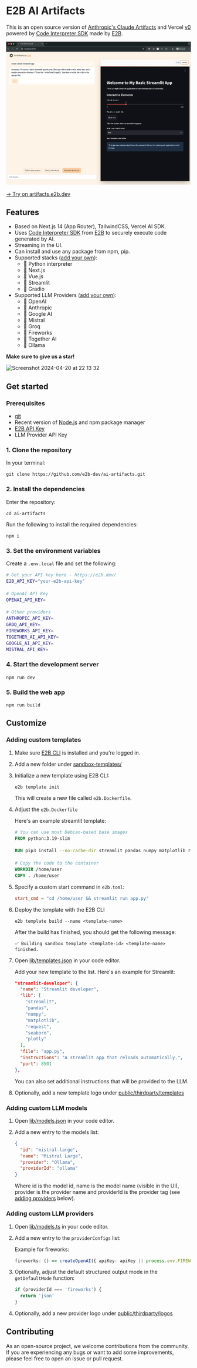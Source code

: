 # E2B AI Artifacts

This is an open source version of [Anthropic's Claude Artifacts](https://www.anthropic.com/news/claude-3-5-sonnet) and Vercel [v0](https://v0.dev) powered by [Code Interpreter SDK](https://github.com/e2b-dev/code-interpreter) made by [E2B](https://e2b.dev).

![Preview](preview.png)

[→ Try on artifacts.e2b.dev](https://artifacts.e2b.dev)

## Features

- Based on Next.js 14 (App Router), TailwindCSS, Vercel AI SDK.
- Uses [Code Interpreter SDK](https://github.com/e2b-dev/code-interpreter) from [E2B](https://e2b.dev) to securely execute code generated by AI.
- Streaming in the UI.
- Can install and use any package from npm, pip.
- Supported stacks ([add your own](#adding-custom-templates)):
  - 🔸 Python interpreter
  - 🔸 Next.js
  - 🔸 Vue.js
  - 🔸 Streamlit
  - 🔸 Gradio
- Supported LLM Providers ([add your own](#adding-custom-llm-models)):
  - 🔸 OpenAI
  - 🔸 Anthropic
  - 🔸 Google AI
  - 🔸 Mistral
  - 🔸 Groq
  - 🔸 Fireworks
  - 🔸 Together AI
  - 🔸 Ollama

**Make sure to give us a star!**

<img width="165" alt="Screenshot 2024-04-20 at 22 13 32" src="https://github.com/mishushakov/llm-scraper/assets/10400064/11e2a79f-a835-48c4-9f85-5c104ca7bb49">

## Get started

### Prerequisites

- [git](https://git-scm.com)
- Recent version of [Node.js](https://nodejs.org) and npm package manager
- [E2B API Key](https://e2b.dev)
- LLM Provider API Key

### 1. Clone the repository

In your terminal:

```
git clone https://github.com/e2b-dev/ai-artifacts.git
```

### 2. Install the dependencies

Enter the repository:

```
cd ai-artifacts
```

Run the following to install the required dependencies:

```
npm i
```

### 3. Set the environment variables

Create a `.env.local` file and set the following:

```sh
# Get your API key here - https://e2b.dev/
E2B_API_KEY="your-e2b-api-key"

# OpenAI API Key
OPENAI_API_KEY=

# Other providers
ANTHROPIC_API_KEY=
GROQ_API_KEY=
FIREWORKS_API_KEY=
TOGETHER_AI_API_KEY=
GOOGLE_AI_API_KEY=
MISTRAL_API_KEY=
```

### 4. Start the development server

```
npm run dev
```

### 5. Build the web app

```
npm run build
```

## Customize

### Adding custom templates

1. Make sure [E2B CLI](https://e2b.dev/docs/cli/installation) is installed and you're logged in.

2. Add a new folder under [sandbox-templates/](sandbox-templates/)

3. Initialize a new template using E2B CLI:

    ```
    e2b template init
    ```

    This will create a new file called `e2b.Dockerfile`.

4. Adjust the `e2b.Dockerfile`

    Here's an example streamlit template:

    ```Dockerfile
    # You can use most Debian-based base images
    FROM python:3.19-slim

    RUN pip3 install --no-cache-dir streamlit pandas numpy matplotlib requests seaborn plotly

    # Copy the code to the container
    WORKDIR /home/user
    COPY . /home/user
    ```

5. Specify a custom start command in `e2b.toml`:

    ```toml
    start_cmd = "cd /home/user && streamlit run app.py"
    ```

6. Deploy the template with the E2B CLI

    ```
    e2b template build --name <template-name>
    ```

    After the build has finished, you should get the following message:

    ```
    ✅ Building sandbox template <template-id> <template-name> finished.
    ```

7. Open [lib/templates.json](lib/templates.json) in your code editor.

    Add your new template to the list. Here's an example for Streamlit:

    ```json
    "streamlit-developer": {
      "name": "Streamlit developer",
      "lib": [
        "streamlit",
        "pandas",
        "numpy",
        "matplotlib",
        "request",
        "seaborn",
        "plotly"
      ],
      "file": "app.py",
      "instructions": "A streamlit app that reloads automatically.",
      "port": 8501
    },
    ```

    You can also set additional instructions that will be provided to the LLM.

4. Optionally, add a new template logo under [public/thirdparty/templates](public/thirdparty/templates)

### Adding custom LLM models

1. Open [lib/models.json](lib/models.ts) in your code editor.

2. Add a new entry to the models list:

    ```json
    {
      "id": "mistral-large",
      "name": "Mistral Large",
      "provider": "Ollama",
      "providerId": "ollama"
    }
    ```

    Where id is the model id, name is the model name (visible in the UI), provider is the provider name and providerId is the provider tag (see [adding providers](#adding-custom-llm-providers) below).

### Adding custom LLM providers

1. Open [lib/models.ts](lib/models.ts) in your code editor.

2. Add a new entry to the `providerConfigs` list:

    Example for fireworks:

    ```ts
    fireworks: () => createOpenAI({ apiKey: apiKey || process.env.FIREWORKS_API_KEY, baseURL: baseURL || 'https://api.fireworks.ai/inference/v1' })(modelNameString),
    ```

3. Optionally, adjust the default structured output mode in the `getDefaultMode` function:

    ```ts
    if (providerId === 'fireworks') {
      return 'json'
    }
    ```

4. Optionally, add a new provider logo under [public/thirdparty/logos](public/thirdparty/logos)

## Contributing

As an open-source project, we welcome contributions from the community. If you are experiencing any bugs or want to add some improvements, please feel free to open an issue or pull request.
